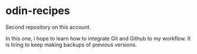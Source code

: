# odin-recipes
Second repository on this account.

In this one, i hope to learn how to integrate Git and Github to my workflow.
It is tiring to keep making backups of previous versions.
